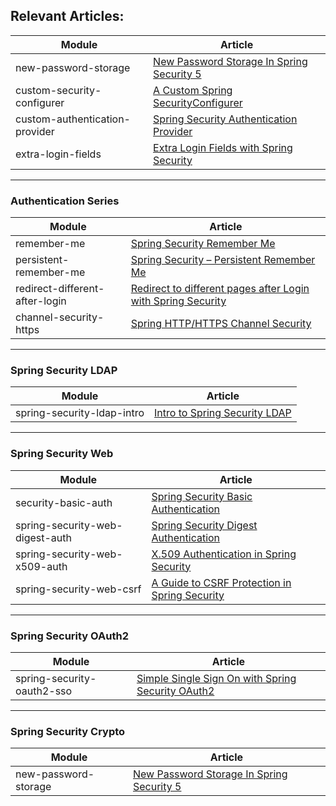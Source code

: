 ## Relevant Articles: 

Module | Article
--|--
new-password-storage | [New Password Storage In Spring Security 5](http://www.baeldung.com/spring-security-5-password-storage)
custom-security-configurer | [A Custom Spring SecurityConfigurer](http://www.baeldung.com/spring-security-custom-configurer)
custom-authentication-provider | [Spring Security Authentication Provider](http://www.baeldung.com/spring-security-authentication-provider)
extra-login-fields | [Extra Login Fields with Spring Security](http://www.baeldung.com/spring-security-extra-login-fields)

---

### Authentication Series
Module | Article
--|--
remember-me | [Spring Security Remember Me](http://www.baeldung.com/spring-security-remember-me)
persistent-remember-me | [Spring Security – Persistent Remember Me](http://www.baeldung.com/spring-security-persistent-remember-me)
redirect-different-after-login | [Redirect to different pages after Login with Spring Security](http://www.baeldung.com/spring_redirect_after_login)
channel-security-https | [Spring HTTP/HTTPS Channel Security](http://www.baeldung.com/spring-channel-security-https)

---

### Spring Security LDAP
Module | Article
--|--
spring-security-ldap-intro | [Intro to Spring Security LDAP](https://www.baeldung.com/spring-security-ldap)

---

### Spring Security Web
Module | Article
--|--
security-basic-auth | [Spring Security Basic Authentication](http://www.baeldung.com/spring-security-basic-authentication)
spring-security-web-digest-auth | [Spring Security Digest Authentication](http://www.baeldung.com/spring-security-digest-authentication)
spring-security-web-x509-auth | [X.509 Authentication in Spring Security](http://www.baeldung.com/x-509-authentication-in-spring-security)
spring-security-web-csrf | [A Guide to CSRF Protection in Spring Security](http://www.baeldung.com/spring-security-csrf)

---

### Spring Security OAuth2
Module | Article
--|--
spring-security-oauth2-sso | [Simple Single Sign On with Spring Security OAuth2](http://www.baeldung.com/sso-spring-security-oauth2)

---

### Spring Security Crypto
Module | Article
--|--
new-password-storage | [New Password Storage In Spring Security 5](http://www.baeldung.com/spring-security-5-password-storage)
